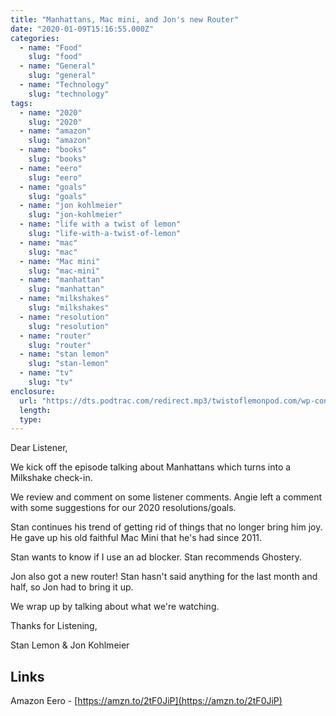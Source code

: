 ```yaml
---
title: "Manhattans, Mac mini, and Jon's new Router"
date: "2020-01-09T15:16:55.000Z"
categories:
  - name: "Food"
    slug: "food"
  - name: "General"
    slug: "general"
  - name: "Technology"
    slug: "technology"
tags:
  - name: "2020"
    slug: "2020"
  - name: "amazon"
    slug: "amazon"
  - name: "books"
    slug: "books"
  - name: "eero"
    slug: "eero"
  - name: "goals"
    slug: "goals"
  - name: "jon kohlmeier"
    slug: "jon-kohlmeier"
  - name: "life with a twist of lemon"
    slug: "life-with-a-twist-of-lemon"
  - name: "mac"
    slug: "mac"
  - name: "Mac mini"
    slug: "mac-mini"
  - name: "manhattan"
    slug: "manhattan"
  - name: "milkshakes"
    slug: "milkshakes"
  - name: "resolution"
    slug: "resolution"
  - name: "router"
    slug: "router"
  - name: "stan lemon"
    slug: "stan-lemon"
  - name: "tv"
    slug: "tv"
enclosure:
  url: "https://dts.podtrac.com/redirect.mp3/twistoflemonpod.com/wp-content/uploads/2020/01/078-lwatol-20200109.mp3"
  length:
  type:
---
```


Dear Listener,

We kick off the episode talking about Manhattans which turns into a Milkshake check-in.

We review and comment on some listener comments. Angie left a comment with some suggestions for our 2020 resolutions/goals.

Stan continues his trend of getting rid of things that no longer bring him joy. He gave up his old faithful Mac Mini that he's had since 2011.

Stan wants to know if I use an ad blocker. Stan recommends Ghostery.

Jon also got a new router! Stan hasn't said anything for the last month and half, so Jon had to bring it up.

We wrap up by talking about what we're watching.

Thanks for Listening,

Stan Lemon & Jon Kohlmeier

## Links

Amazon Eero - [https://amzn.to/2tF0JiP](https://amzn.to/2tF0JiP)
